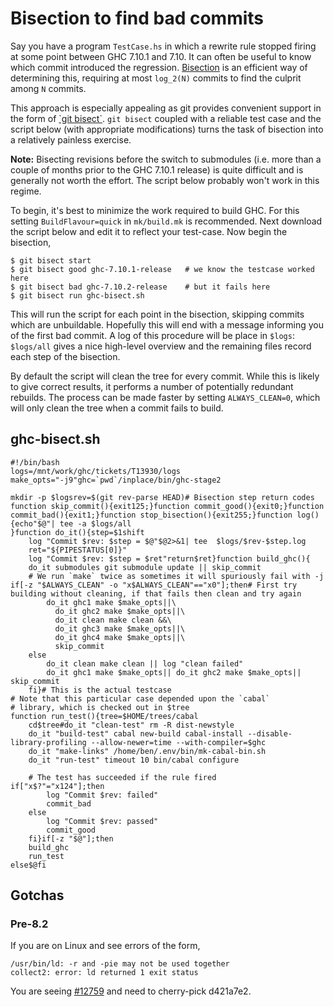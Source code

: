 # Bisection to find bad commits


Say you have a program `TestCase.hs` in which a rewrite rule stopped firing at some point between GHC 7.10.1 and 7.10. It can often be useful to know which commit introduced the regression. [Bisection](https://en.wikipedia.org/wiki/Bisection_%28software_engineering%29) is an efficient way of determining this, requiring at most `log_2(N)` commits to find the culprit among `N` commits.


This approach is especially appealing as git provides convenient support in the form of [\`git bisect\`](https://www.kernel.org/pub/software/scm/git/docs/git-bisect.html). `git bisect` coupled with a reliable test case and the script below (with appropriate modifications) turns the task of bisection into a relatively painless exercise.

**Note:** Bisecting revisions before the switch to submodules (i.e. more than a couple of months prior to the GHC 7.10.1 release) is quite difficult and is generally not worth the effort. The script below probably won't work in this regime.


To begin, it's best to minimize the work required to build GHC. For this setting `BuildFlavour=quick` in `mk/build.mk` is recommended. Next download the script below and edit it to reflect your test-case. Now begin the bisection,

```
$ git bisect start
$ git bisect good ghc-7.10.1-release   # we know the testcase worked here
$ git bisect bad ghc-7.10.2-release    # but it fails here
$ git bisect run ghc-bisect.sh
```


This will run the script for each point in the bisection, skipping commits which are unbuildable. Hopefully this will end with a message informing you of the first bad commit. A log of this procedure will be place in `$logs`: `$logs/all` gives a nice high-level overview and the remaining files record each step of the bisection.


By default the script will clean the tree for every commit. While this is likely to give correct results, it performs a number of potentially redundant rebuilds. The process can be made faster by setting `ALWAYS_CLEAN=0`, which will only clean the tree when a commit fails to build.

## ghc-bisect.sh

```
#!/bin/bash
logs=/mnt/work/ghc/tickets/T13930/logs
make_opts="-j9"ghc=`pwd`/inplace/bin/ghc-stage2

mkdir -p $logsrev=$(git rev-parse HEAD)# Bisection step return codes
function skip_commit(){exit125;}function commit_good(){exit0;}function commit_bad(){exit1;}function stop_bisection(){exit255;}function log(){echo"$@"| tee -a $logs/all
}function do_it(){step=$1shift
    log "Commit $rev: $step = $@"$@2>&1| tee  $logs/$rev-$step.log
    ret="${PIPESTATUS[0]}"
    log "Commit $rev: $step = $ret"return$ret}function build_ghc(){
    do_it submodules git submodule update || skip_commit
    # We run `make` twice as sometimes it will spuriously fail with -j
if[-z "$ALWAYS_CLEAN" -o "x$ALWAYS_CLEAN"=="x0"];then# First try building without cleaning, if that fails then clean and try again
        do_it ghc1 make $make_opts||\
          do_it ghc2 make $make_opts||\
          do_it clean make clean &&\
          do_it ghc3 make $make_opts||\
          do_it ghc4 make $make_opts||\
          skip_commit
    else
        do_it clean make clean || log "clean failed"
        do_it ghc1 make $make_opts|| do_it ghc2 make $make_opts|| skip_commit
    fi}# This is the actual testcase
# Note that this particular case depended upon the `cabal`
# library, which is checked out in $tree
function run_test(){tree=$HOME/trees/cabal
    cd$tree#do_it "clean-test" rm -R dist-newstyle
    do_it "build-test" cabal new-build cabal-install --disable-library-profiling --allow-newer=time --with-compiler=$ghc
    do_it "make-links" /home/ben/.env/bin/mk-cabal-bin.sh
    do_it "run-test" timeout 10 bin/cabal configure

    # The test has succeeded if the rule fired 
if["x$?"="x124"];then
        log "Commit $rev: failed"
        commit_bad
    else
        log "Commit $rev: passed"
        commit_good
    fi}if[-z "$@"];then
    build_ghc
    run_test
else$@fi
```

## Gotchas

### Pre-8.2


If you are on Linux and see errors of the form,

```wiki
/usr/bin/ld: -r and -pie may not be used together
collect2: error: ld returned 1 exit status
```


You are seeing [\#12759](https://gitlab.haskell.org//ghc/ghc/issues/12759) and need to cherry-pick d421a7e2.
